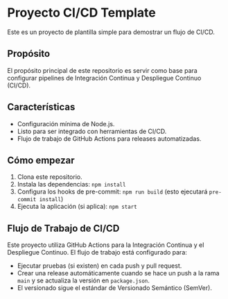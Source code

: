# Proyecto CI/CD Template

Este es un proyecto de plantilla simple para demostrar un flujo de CI/CD.

## Propósito

El propósito principal de este repositorio es servir como base para configurar pipelines de Integración Continua y Despliegue Continuo (CI/CD).

## Características

- Configuración mínima de Node.js.
- Listo para ser integrado con herramientas de CI/CD.
- Flujo de trabajo de GitHub Actions para releases automatizadas.

## Cómo empezar

1. Clona este repositorio.
2. Instala las dependencias: `npm install`
3. Configura los hooks de pre-commit: `npm run build` (esto ejecutará `pre-commit install`)
4. Ejecuta la aplicación (si aplica): `npm start`

## Flujo de Trabajo de CI/CD

Este proyecto utiliza GitHub Actions para la Integración Continua y el Despliegue Continuo. El flujo de trabajo está configurado para:

- Ejecutar pruebas (si existen) en cada push y pull request.
- Crear una release automáticamente cuando se hace un push a la rama `main` y se actualiza la versión en `package.json`.
- El versionado sigue el estándar de Versionado Semántico (SemVer).
